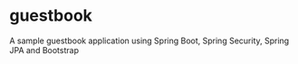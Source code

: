 # guestbook
A sample guestbook application using Spring Boot, Spring Security, Spring JPA and Bootstrap
